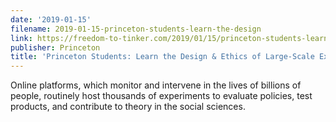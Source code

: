 ```yaml
---
date: '2019-01-15'
filename: 2019-01-15-princeton-students-learn-the-design
link: https://freedom-to-tinker.com/2019/01/15/princeton-students-learn-the-design-ethics-of-large-scale-experimentation/
publisher: Princeton
title: 'Princeton Students: Learn the Design & Ethics of Large-Scale Experimentation'
---
```


Online platforms, which monitor and intervene in the lives of billions of people, routinely host thousands of experiments to evaluate policies, test products, and contribute to theory in the social sciences.